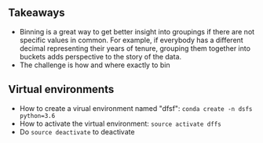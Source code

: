 ## Takeaways
- Binning is a great way to get better insight into groupings if there are not specific values in common. For example, if everybody has a different decimal representing their years of tenure, grouping them together into buckets adds perspective to the story of the data.
- The challenge is how and where exactly to bin

## Virtual environments
- How to create a virual environment named "dfsf": `conda create -n dsfs python=3.6`
- How to activate the virtual environment: `source activate dffs`
- Do `source deactivate` to deactivate

